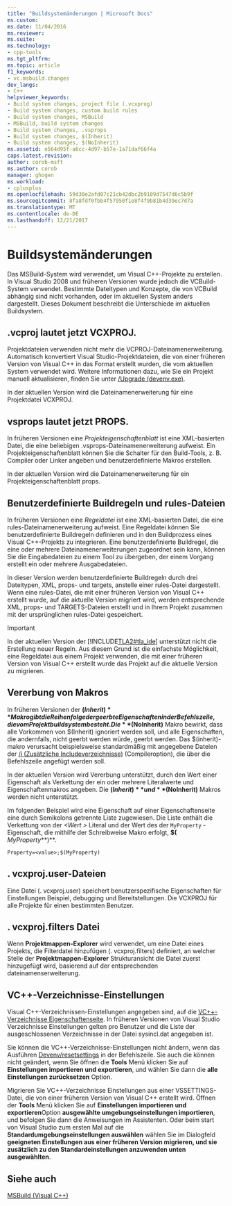 ```yaml
---
title: "Buildsystemänderungen | Microsoft Docs"
ms.custom: 
ms.date: 11/04/2016
ms.reviewer: 
ms.suite: 
ms.technology:
- cpp-tools
ms.tgt_pltfrm: 
ms.topic: article
f1_keywords:
- vc.msbuild.changes
dev_langs:
- C++
helpviewer_keywords:
- Build system changes, project file (.vcxprog)
- Build system changes, custom build rules
- Build system changes, MSBuild
- MSBuild, build system changes
- Build system changes, .vsprops
- Build system changes, $(Inherit)
- Build system changes, $(NoInherit)
ms.assetid: e564d95f-a6cc-4d97-b57e-1a71daf66f4a
caps.latest.revision: 
author: corob-msft
ms.author: corob
manager: ghogen
ms.workload:
- cplusplus
ms.openlocfilehash: 59d30e2afd07c21cb42dbc2b9109d7547d6c5b9f
ms.sourcegitcommit: 8fa8fdf0fbb4f57950f1e8f4f9b81b4d39ec7d7a
ms.translationtype: MT
ms.contentlocale: de-DE
ms.lasthandoff: 12/21/2017
---
```

# <a name="build-system-changes"></a>Buildsystemänderungen
Das MSBuild-System wird verwendet, um Visual C++-Projekte zu erstellen. In Visual Studio 2008 und früheren Versionen wurde jedoch die VCBuild-System verwendet. Bestimmte Dateitypen und Konzepte, die von VCBuild abhängig sind nicht vorhanden, oder im aktuellen System anders dargestellt. Dieses Dokument beschreibt die Unterschiede im aktuellen Buildsystem.  
  
## <a name="vcproj-is-now-vcxproj"></a>.vcproj lautet jetzt VCXPROJ.  
 Projektdateien verwenden nicht mehr die VCPROJ-Dateinamenerweiterung. Automatisch konvertiert Visual Studio-Projektdateien, die von einer früheren Version von Visual C++ in das Format erstellt wurden, die vom aktuellen System verwendet wird. Weitere Informationen dazu, wie Sie ein Projekt manuell aktualisieren, finden Sie unter [/Upgrade (devenv.exe)](/visualstudio/ide/reference/upgrade-devenv-exe).  
  
 In der aktuellen Version wird die Dateinamenerweiterung für eine Projektdatei VCXPROJ.  
  
## <a name="vsprops-is-now-props"></a>vsprops lautet jetzt PROPS.  
 In früheren Versionen eine *Projekteigenschaftenblatt* ist eine XML-basierten Datei, die eine beliebigen .vsprops-Dateinamenerweiterung aufweist. Ein Projekteigenschaftenblatt können Sie die Schalter für den Build-Tools, z. B. Compiler oder Linker angeben und benutzerdefinierte Makros erstellen.  
  
 In der aktuellen Version wird die Dateinamenerweiterung für ein Projekteigenschaftenblatt props.  
  
## <a name="custom-build-rules-and-rules-files"></a>Benutzerdefinierte Buildregeln und rules-Dateien  
 In früheren Versionen eine *Regeldatei* ist eine XML-basierten Datei, die eine rules-Dateinamenerweiterung aufweist. Eine Regeldatei können Sie benutzerdefinierte Buildregeln definieren und in den Buildprozess eines Visual C++-Projekts zu integrieren. Eine benutzerdefinierte Buildregel, die eine oder mehrere Dateinamenerweiterungen zugeordnet sein kann, können Sie die Eingabedateien zu einem Tool zu übergeben, der einem Vorgang erstellt ein oder mehrere Ausgabedateien.  
  
 In dieser Version werden benutzerdefinierte Buildregeln durch drei Dateitypen, XML, props- und targets, anstelle einer rules-Datei dargestellt. Wenn eine rules-Datei, die mit einer früheren Version von Visual C++ erstellt wurde, auf die aktuelle Version migriert wird, werden entsprechende XML, props- und TARGETS-Dateien erstellt und in Ihrem Projekt zusammen mit der ursprünglichen rules-Datei gespeichert.  
  
> [!IMPORTANT]
>  In der aktuellen Version der [!INCLUDE[TLA2#tla_ide](../build/includes/tla2sharptla_ide_md.md)] unterstützt nicht die Erstellung neuer Regeln. Aus diesem Grund ist die einfachste Möglichkeit, eine Regeldatei aus einem Projekt verwenden, die mit einer früheren Version von Visual C++ erstellt wurde das Projekt auf die aktuelle Version zu migrieren.  
  
## <a name="inheritance-macros"></a>Vererbung von Makros  
 In früheren Versionen der **$(Inherit)** Makro gibt die Reihenfolge der geerbte Eigenschaften in der Befehlszeile, die vom Projektbuildsystem besteht. Die **$(NoInherit)** Makro bewirkt, dass alle Vorkommen von $(Inherit) ignoriert werden soll, und alle Eigenschaften, die andernfalls, nicht geerbt werden würde, geerbt werden. Das $(inherit)-makro verursacht beispielsweise standardmäßig mit angegebene Dateien der [/i (Zusätzliche Includeverzeichnisse)](../build/reference/i-additional-include-directories.md) (Compileroption), die über die Befehlszeile angefügt werden soll.  
  
 In der aktuellen Version wird Vererbung unterstützt, durch den Wert einer Eigenschaft als Verkettung der ein oder mehrere Literalwerte und Eigenschaftenmakros angeben. Die **$(Inherit)** und **$(NoInherit)** Makros werden nicht unterstützt.  
  
 Im folgenden Beispiel wird eine Eigenschaft auf einer Eigenschaftenseite eine durch Semikolons getrennte Liste zugewiesen. Die Liste enthält die Verkettung von der  *\<Wert >* Literal und der Wert des der `MyProperty` -Eigenschaft, die mithilfe der Schreibweise Makro erfolgt, **$(**  *MyProperty***)**.  
  
```  
Property=<value>;$(MyProperty)  
```  
  
## <a name="vcxprojuser-files"></a>. vcxproj.user-Dateien  
 Eine Datei (. vcxproj.user) speichert benutzerspezifische Eigenschaften für Einstellungen Beispiel, debugging und Bereitstellungen. Die VCXPROJ für alle Projekte für einen bestimmten Benutzer.  
  
## <a name="vcxprojfilters-file"></a>. vcxproj.filters Datei  
 Wenn **Projektmappen-Explorer** wird verwendet, um eine Datei eines Projekts, die Filterdatei hinzufügen (. vcxproj.filters) definiert, an welcher Stelle der **Projektmappen-Explorer** Strukturansicht die Datei zuerst hinzugefügt wird, basierend auf der entsprechenden dateinamenserweiterung.  
  
## <a name="vc-directories-settings"></a>VC++-Verzeichnisse-Einstellungen  
 Visual C++-Verzeichnissen-Einstellungen angegeben sind, auf die [VC++-Verzeichnisse Eigenschaftenseite](../ide/vcpp-directories-property-page.md). In früheren Versionen von Visual Studio Verzeichnisse Einstellungen gelten pro Benutzer und die Liste der ausgeschlossenen Verzeichnisse in der Datei sysincl.dat angegeben ist.  
  
 Sie können die VC++-Verzeichnisse-Einstellungen nicht ändern, wenn das Ausführen [Devenv/resetsettings](/visualstudio/ide/reference/resetsettings-devenv-exe) in der Befehlszeile. Sie auch die können nicht geändert, wenn Sie öffnen die **Tools** Menü klicken Sie auf **Einstellungen importieren und exportieren**, und wählen Sie dann die **alle Einstellungen zurücksetzen** Option.  
  
 Migrieren Sie VC++-Verzeichnisse Einstellungen aus einer VSSETTINGS-Datei, die von einer früheren Version von Visual C++ erstellt wird. Öffnen der **Tools** Menü klicken Sie auf **Einstellungen importieren und exportieren**Option **ausgewählte umgebungseinstellungen importieren**, und befolgen Sie dann die Anweisungen im Assistenten. Oder beim start von Visual Studio zum ersten Mal auf die **Standardumgebungseinstellungen auswählen** wählen Sie im Dialogfeld **geeigneten Einstellungen aus einer früheren Version migrieren, und sie zusätzlich zu den Standardeinstellungen anzuwenden unten ausgewählten**.  
  
## <a name="see-also"></a>Siehe auch  
 [MSBuild (Visual C++)](../build/msbuild-visual-cpp.md)